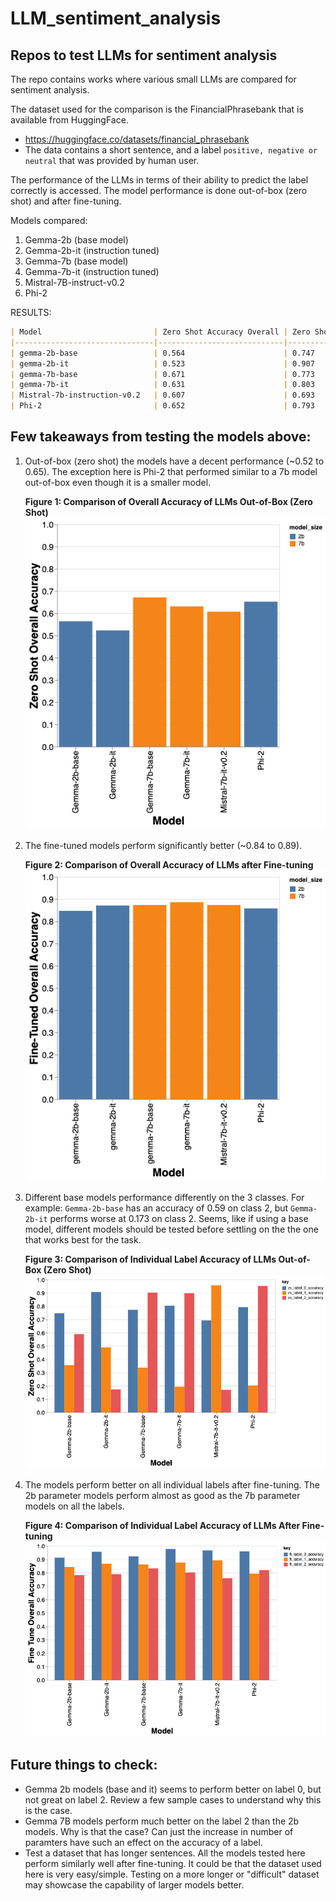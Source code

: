 # LLM_sentiment_analysis
## Repos to test LLMs for sentiment analysis
The repo contains works where various small LLMs are compared for sentiment analysis.

The dataset used for the comparison is the FinancialPhrasebank that is available from HuggingFace.

 - https://huggingface.co/datasets/financial_phrasebank
 - The data contains a short sentence, and a label `positive, negative or neutral` that was provided by human user.

The performance of the LLMs in terms of their ability to predict the label correctly is accessed. The model performance is done out-of-box (zero shot) and after fine-tuning.

Models compared:

1. Gemma-2b (base model)
2. Gemma-2b-it (instruction tuned)
3. Gemma-7b (base model)
4. Gemma-7b-it (instruction tuned)
5. Mistral-7B-instruct-v0.2
6. Phi-2


RESULTS:
```markdown
| Model                         | Zero Shot Accuracy Overall | Zero Shot Accuracy 0 | Zero Shot Accuracy 1 | Zero Shot Accuracy 2 | Fine-Tuned Accuracy Overall | Fine-Tuned Accuracy 0 | Fine-Tuned Accuracy 1 | Fine-Tuned Accuracy 2 |
|-------------------------------|----------------------------|----------------------|----------------------|----------------------|----------------------------|-----------------------|-----------------------|-----------------------|
| gemma-2b-base                 | 0.564                      | 0.747                | 0.357                | 0.590                | 0.847                      | 0.913                 | 0.843                 | 0.783                 |
| gemma-2b-it                   | 0.523                      | 0.907                | 0.490                | 0.173                | 0.871                      | 0.957                 | 0.867                 | 0.790                 |
| gemma-7b-base                 | 0.671                      | 0.773                | 0.337                | 0.903                | 0.873                      | 0.923                 | 0.863                 | 0.833                 |
| gemma-7b-it                   | 0.631                      | 0.803                | 0.193                | 0.897                | 0.886                      | 0.977                 | 0.877                 | 0.803                 |
| Mistral-7b-instruction-v0.2   | 0.607                      | 0.693                | 0.957                | 0.170                | 0.873                      | 0.967                 | 0.893                 | 0.760                 |
| Phi-2                         | 0.652                      | 0.793                | 0.203                | 0.953                | 0.858                      | 0.960                 | 0.793                 | 0.820                 |
```


## Few takeaways from testing the models above:

1. Out-of-box (zero shot) the models have a decent performance (~0.52 to 0.65). The exception here is Phi-2 that performed similar to a 7b model out-of-box even though it is a smaller model.

    **Figure 1: Comparison of Overall Accuracy of LLMs Out-of-Box (Zero Shot)**
    ![alt text](https://github.com/toofanix/LLM_sentiment_analysis/blob/main/images/zs_overall.png?raw=true)

2. The fine-tuned models perform significantly better (~0.84 to 0.89).

    **Figure 2: Comparison of Overall Accuracy of LLMs
    after Fine-tuning**
    ![alt text](https://github.com/toofanix/LLM_sentiment_analysis/blob/main/images/ft_overall.png?raw=true)

3. Different base models performance differently on the 3 classes. For example: `Gemma-2b-base` has an accuracy of 0.59 on class 2, but `Gemma-2b-it` performs worse at 0.173 on class 2. Seems, like if using a base model, different models should be tested before settling on the the one that works best for the task.

    **Figure 3: Comparison of Individual Label Accuracy  of LLMs Out-of-Box (Zero Shot)**
    ![alt text](https://github.com/toofanix/LLM_sentiment_analysis/blob/main/images/zs_label.png?raw=true)

4. The models perform better on all individual labels after fine-tuning. The 2b parameter models perform almost as good as the 7b parameter models on all the labels.

    **Figure 4: Comparison of Individual Label Accuracy  of LLMs After Fine-tuning**
    ![alt text](https://github.com/toofanix/LLM_sentiment_analysis/blob/main/images/ft_label.png?raw=true)


## Future things to check:
- Gemma 2b models (base and it) seems to perform better on label 0, but not great on label 2. Review a few sample cases to understand why this is the case.
- Gemma 7B models perform much better on the label 2 than the 2b models. Why is that the case? Can just the increase in number of paramters have such an effect on the accuracy of a label.
- Test a dataset that has longer sentences. All the models tested here perform similarly well after fine-tuning. It could be that the dataset used here is very easy/simple. Testing on a more longer or "difficult" dataset may showcase the capability of larger models better.    